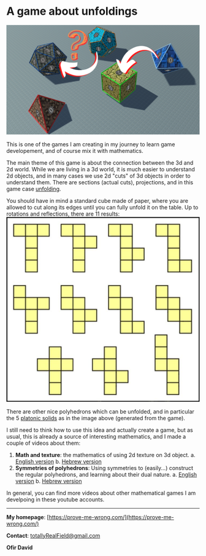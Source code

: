 # A game about unfoldings
![polyhedrons](thumbnail.PNG)

This is one of the games I am creating in my journey to learn game developement, and of course mix it with mathematics.

The main theme of this game is about the connection between the 3d and 2d world. While we are living in a 3d world, it is much easier to understand 2d objects, and in many cases we use 2d "cuts" of 3d objects in order to understand them. There are sections (actual cuts), projections, and in this game case [unfolding](https://en.wikipedia.org/wiki/Net_(polyhedron)).

You should have in mind a standard cube made of paper, where you are allowed to cut along its edges until you can fully unfold it on the table. Up to rotations and reflections, there are 11 results:
![cube nets](cube_nets.jpg)

There are other nice polyhedrons which can be unfolded, and in particular the 5 [platonic solids](https://en.wikipedia.org/wiki/Platonic_solid) as in the image above (generated from the game). 

I still need to think how to use this idea and actually create a game, but as usual, this is already a source of interesting mathematics, and I made a couple of videos about them:
1. **Math and texture**: the mathematics of using 2d texture on 3d object.
	a. [English version](https://youtu.be/K_BulUdx3CQ)
	b. [Hebrew version](https://youtu.be/29cLQbvwLlc)
2. **Symmetries of polyhedrons**: Using symmetries to (easily...) construct the regular polyhedrons, and learning about their dual nature.
	a. [English version](https://youtu.be/wQn7MA4Ew1k)
	b. [Hebrew version](https://youtu.be/d6p7wBiWOno)

In general, you can find more videos about other mathematical games I am develpoing in these youtube accounts.

---

**My homepage**: [https://prove-me-wrong.com/](https://prove-me-wrong.com/)

**Contact**:	 [totallyRealField@gmail.com](mailto:totallyRealField@gmail.com)

**Ofir David**